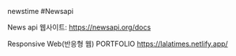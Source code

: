 newstime #Newsapi

News api 웹사이트: https://newsapi.org/docs

Responsive Web(반응형 웹) PORTFOLIO
https://lalatimes.netlify.app/


